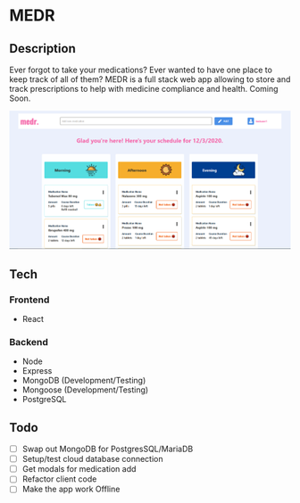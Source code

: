 # MEDR

## Description

Ever forgot to take your medications? Ever wanted to have one place to keep track of all of them? MEDR is a full stack web app allowing to store and track prescriptions to help with medicine compliance and health. Coming Soon.

![main ui](./readmepics/mainUI.png)

## Tech

### Frontend

- React

### Backend

- Node
- Express
- MongoDB (Development/Testing)
- Mongoose (Development/Testing)
- PostgreSQL

## Todo

- [ ] Swap out MongoDB for PostgresSQL/MariaDB
- [ ] Setup/test cloud database connection
- [ ] Get modals for medication add
- [ ] Refactor client code
- [ ] Make the app work Offline
